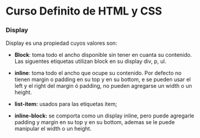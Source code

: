 # Curso Definito de HTML y CSS

### Display

Display es una propiedad cuyos valores son:

- **Block**: toma todo el ancho disponible sin tener en cuanta su contenido. Las siguentes etiquetas utilizan  block en su display div, p, ul.
- **inline**: toma todo el ancho que ocupe su contenido. Por defecto no tienen margin o padding en su top y en su bottom, e se pueden usar el left y el right del margin ó padding, no pueden agregarse un width o un height.

- **list-item:** usados para las etiquetas item;

- **inline-block:** se comporta como un display inline, pero puede agregarle padding y margin en su top y en su bottom, ademas se le puede manipular el width o un height.